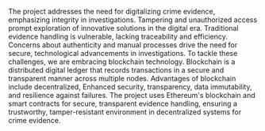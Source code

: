 The project addresses the need for digitalizing crime evidence, emphasizing integrity in investigations. Tampering and unauthorized access prompt exploration of innovative solutions in the digital era. Traditional evidence handling is vulnerable, lacking traceability and efficiency. Concerns about authenticity and manual processes drive the need for secure, technological advancements in investigations. To tackle these challenges, we are embracing blockchain technology. Blockchain is a distributed digital ledger that records transactions in a secure and transparent manner across multiple nodes. Advantages of blockchain include decentralized, Enhanced security, transparency, data immutability, and resilience against failures. The project uses Ethereum's blockchain and smart contracts for secure, transparent evidence handling, ensuring a trustworthy, tamper-resistant environment in decentralized systems for crime evidence.
